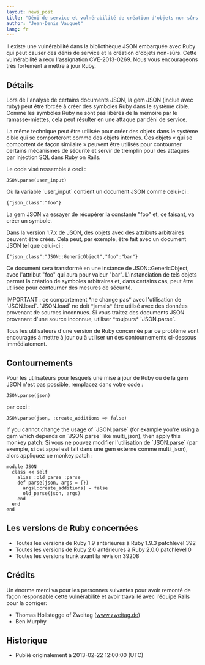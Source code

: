 ```yaml
---
layout: news_post
title: "Déni de service et vulnérabilité de création d'objets non-sûrs (CVE-2013-0269)"
author: "Jean-Denis Vauguet"
lang: fr
---
```


Il existe une vulnérabilité dans la bibliothèque JSON embarquée avec
Ruby qui peut causer des dénis de service et la création d\'objets
non-sûrs. Cette vulnérabilité a reçu l\'assignation CVE-2013-0269. Nous
vous encourageons très fortement à mettre à jour Ruby.

## Détails

Lors de l\'analyse de certains documents JSON, la gem JSON (inclue avec
ruby) peut être forcée à créer des symboles Ruby dans le système cible.
Comme les symboles Ruby ne sont pas libérés de la mémoire par le
ramasse-miettes, cela peut résulter en une attaque par déni de service.

La même technique peut être utilisée pour créer des objets dans le
système cible qui se comporteront comme des objets internes. Ces objets
« qui se comportent de façon similaire » peuvent être utilisés pour
contourner certains mécanismes de sécurité et servir de tremplin pour
des attaques par injection SQL dans Ruby on Rails.

Le code visé ressemble à ceci :

    JSON.parse(user_input)

Où la variable \`user\_input\` contient un document JSON comme celui-ci
:

    {"json_class":"foo"}

La gem JSON va essayer de récupérer la constante \"foo\" et, ce faisant,
va créer un symbole.

Dans la version 1.7.x de JSON, des objets avec des attributs arbitraires
peuvent être créés. Cela peut, par exemple, être fait avec un document
JSON tel que celui-ci :

    {"json_class":"JSON::GenericObject","foo":"bar"}

Ce document sera transformé en une instance de JSON::GenericObject, avec
l\'attribut \"foo\" qui aura pour valeur \"bar\". L\'instanciation de
tels objets permet la création de symboles arbitraires et, dans certains
cas, peut être utilisée pour contourner des mesures de sécurité.

IMPORTANT : ce comportement \*ne change pas\* avec l\'utilisation de
\`JSON.load\`. \`JSON.load\` ne doit \*jamais\* être utilisé avec des
données provenant de sources inconnues. Si vous traitez des documents
JSON provenant d\'une source inconnue, utiliser \*toujours\*
\`JSON.parse\`.

Tous les utilisateurs d\'une version de Ruby concernée par ce problème
sont encouragés à mettre à jour ou à utiliser un des contournements
ci-dessous immédiatement.

## Contournements

Pour les utilisateurs pour lesquels une mise à jour de Ruby ou de la gem
JSON n\'est pas possible, remplacez dans votre code :

    JSON.parse(json)

par ceci :

    JSON.parse(json, :create_additions => false)

If you cannot change the usage of \`JSON.parse\` (for example you\'re
using a gem which depends on \`JSON.parse\` like multi\_json), then
apply this monkey patch: Si vous ne pouvez modifier l\'utilisation de
\`JSON.parse\` (par exemple, si cet appel est fait dans une gem externe
comme multi\_json), alors appliquez ce monkey patch :

    module JSON
      class << self
        alias :old_parse :parse
        def parse(json, args = {})
          args[:create_additions] = false
          old_parse(json, args)
        end
      end
    end

## Les versions de Ruby concernées

* Toutes les versions de Ruby 1.9 antérieures à Ruby 1.9.3 patchlevel
  392
* Toutes les versions de Ruby 2.0 antérieures à Ruby 2.0.0 patchlevel 0
* Toutes les versions trunk avant la révision 39208

## Crédits

Un énorme merci va pour les personnes suivantes pour avoir remonté de
façon responsable cette vulnérabilité et avoir travaillé avec l\'équipe
Rails pour la corriger:

* Thomas Hollstegge of Zweitag (www.zweitag.de)
* Ben Murphy

## Historique

* Publié originalement à 2013-02-22 12:00:00 (UTC)

